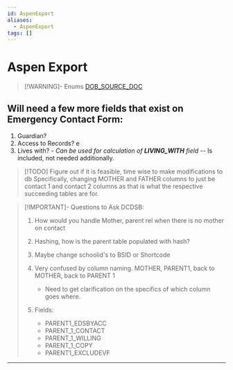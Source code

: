 ```yaml
---
id: AspenExport
aliases:
  - AspenExport
tags: []
---
```


# Aspen Export

> [!WARNING]- Enums
> [DOB_SOURCE_DOC](DOB_SOURCE_DOC.md)

## Will need a few more fields that exist on Emergency Contact Form:

1. Guardian?
2. Access to Records? e
3. Lives with? - _Can be used for calculation of **LIVING_WITH** field_ -- Is included, not needed additionally.

> [!TODO]
> Figure out if it is feasible, time wise to make modifications to db
> Specifically, changing MOTHER and FATHER columns to just be
> contact 1 and contact 2 columns as that is what the respective succeeding tables are for.

> [!IMPORTANT]- Questions to Ask DCDSB:
>
> 1. How would you handle Mother, parent rel when there is no mother on contact
> 2. Hashing, how is the parent table populated with hash?
> 3. Maybe change schoolid's to BSID or Shortcode
> 4. Very confused by column naming. MOTHER, PARENT1, back to MOTHER, back to PARENT 1
>    - Need to get clarification on the specifics of which column goes where.
> 5. Fields:
>
>    - PARENT1_EDSBYACC
>    - PARENT_1_CONTACT
>    - PARENT_1_WILLING
>    - PARENT_1_COPY
>    - PARENT1_EXCLUDEVF

---
